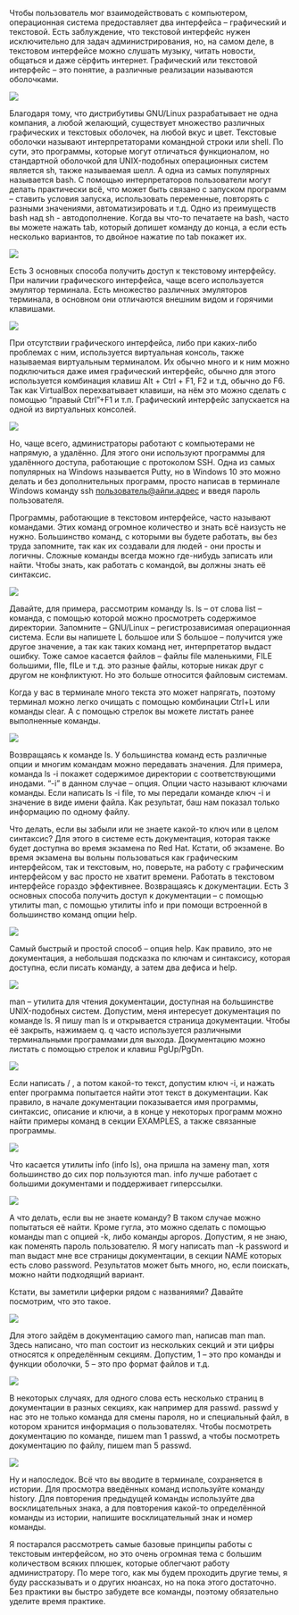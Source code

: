 Чтобы пользователь мог взаимодействовать с компьютером, операционная система предоставляет два интерфейса – графический и текстовой. Есть заблуждение, что текстовой интерфейс нужен исключительно для задач администрирования, но, на самом деле,  в текстовом интерфейсе можно слушать музыку, читать новости, общаться и даже сёрфить интернет. Графический или текстовой интерфейс – это понятие, а различные реализации называются оболочками. 

![](images/05/bash.png)

Благодаря тому, что дистрибутивы GNU/Linux разрабатывает не одна компания, а любой желающий, существует множество различных графических и текстовых оболочек, на любой вкус и цвет. Текстовые оболочки называют интерпретаторами командной строки или shell. По сути, это программы, которые могут отличаться функционалом, но стандартной оболочкой для UNIX-подобных операционных систем является sh, также называемая шелл. А одна из самых популярных называется bash. С помощью интерпретаторов пользователи могут делать практически всё, что может быть связано с запуском программ – ставить условия запуска, использовать переменные, повторять с разными значениями, автоматизировать и т.д. Одно из преимуществ bash над sh - автодополнение. Когда вы что-то печатаете на bash, часто вы можете нажать tab, который допишет команду до конца, а если есть несколько вариантов, то двойное нажатие по tab покажет их.

![](images/05/emulator.png)

Есть 3 основных способа получить доступ к текстовому интерфейсу. При наличии графического интерфейса, чаще всего используется эмулятор терминала. Есть множество различных эмуляторов терминала, в основном они отличаются внешним видом и горячими клавишами.

![](images/05/virtual_term.png)

При отсутствии графического интерфейса, либо при каких-либо проблемах с ним, используется виртуальная консоль, также называемая виртуальным терминалом. Их обычно много и к ним можно подключиться даже имея графический интерфейс, обычно для этого используется комбинация клавиш Alt + Ctrl + F1, F2 и т.д, обычно до F6. Так как VirtualBox перехватывает клавиши, на нём это можно сделать с помощью “правый Ctrl”+F1 и т.п. Графический интерфейс запускается на одной из виртуальных консолей.

![](images/05/putty.png)

Но, чаще всего, администраторы работают с компьютерами не напрямую, а удалённо. Для этого они используют программы для удалённого доступа, работающие с протоколом SSH. Одна из самых популярных на Windows называется Putty, но в Windows 10 это можно делать и без дополнительных программ, просто написав в терминале Windows команду ssh пользователь@айпи.адрес и введя пароль пользователя.

Программы, работающие в текстовом интерфейсе, часто называют командами. Этих команд огромное количество и знать всё наизусть не нужно. Большинство команд, с которыми вы будете работать, вы без труда запомните, так как их создавали для людей - они просты и логичны.  Сложные команды всегда можно где-нибудь записать или найти. Чтобы знать, как работать с командой, вы должны знать её синтаксис.

![](images/05/ls.png)

Давайте, для примера, рассмотрим команду ls. ls – от cлова list – команда, с помощью которой можно просмотреть содержимое директории. Запомните – GNU/Linux – регистрозависимая операционная система. Если вы напишете L большое или S большое – получится уже другое значение, а так как таких команд нет, интерпретатор выдаст ошибку. Тоже самое касается файлов – файлы file маленькими, FILE  большими, fIle, fILe  и т.д. это разные файлы, которые никак друг с другом не конфликтуют. Но это больше относится файловым системам.

Когда у вас в терминале много текста это может напрягать, поэтому терминал можно легко очищать с помощью комбинации Ctrl+L или команды clear.  А с помощью стрелок вы можете листать ранее выполненные команды.

![](images/05/lsi.png)

Возвращаясь к команде ls. У большинства команд есть различные опции и многим командам можно передавать значения.  Для примера, команда ls -i покажет содержимое директории с соответствующими инодами. “-i” в данном случае – опция. Опции часто называют ключами команды. Если написать ls -i file,  то мы передали команде ключ -i и значение в виде имени файла. Как результат, баш нам показал только информацию по одному файлу.

Что делать, если вы забыли или не знаете какой-то ключ или в целом синтаксис? Для этого в системе есть документация, которая также будет доступна во время экзамена по Red Hat. Кстати, об экзамене. Во время экзамена вы вольны пользоваться как графическим интерфейсом, так и текстовым, но, поверьте, на работу с графическим интерфейсом у вас просто не хватит времени. Работать в текстовом интерфейсе гораздо эффективнее. Возвращаясь к документации. Есть 3 основных способа получить доступ к документации – с помощью утилиты man, с помощью утилиты info и при помощи встроенной в большинство команд опции help.

![](images/05/lsh.png)

Самый быстрый и простой способ – опция help. Как правило, это не документация, а небольшая подсказка по ключам и синтаксису, которая доступна, если писать команду, а затем два дефиса и help.

![](images/05/lsman.png)

man – утилита для чтения документации, доступная на большинстве UNIX-подобных систем. Допустим, меня интересует документация по команде ls. Я пишу man ls и открывается страница документации. Чтобы её закрыть, нажимаем q. q часто используется различными терминальными программами для выхода. Документацию можно листать с помощью стрелок и клавиш PgUp/PgDn.

![](images/05/mani.png)

Если написать / , а потом какой-то текст, допустим ключ -i, и нажать enter программа попытается найти этот текст в документации. Как правило, в начале документации показывается имя программы, синтаксис, описание и ключи, а в конце у некоторых программ можно найти примеры команд в секции EXAMPLES, а также связанные программы.

![](images/05/info.png)

Что касается утилиты info (info ls), она пришла на замену man, хотя большинство до сих пор пользуются man. info лучше работает с большими документами и поддерживает гиперссылки.

![](images/05/mank.png)

А что делать, если вы не знаете команду? В таком случае можно попытаться её найти. Кроме гугла, это можно сделать с помощью команды man с опцией -k, либо команды apropos. Допустим, я не знаю, как поменять пароль пользователю. Я могу написать man -k password и man выдаст мне все страницы документации, в секции NAME которых есть слово password. Результатов может быть много, но, если поискать, можно найти подходящий вариант.

Кстати, вы заметили циферки рядом с названиями? Давайте посмотрим, что это такое.

![](images/05/mans.png)

Для этого зайдём в документацию самого man, написав man man. Здесь написано, что man состоит из нескольких секций и эти цифры относятся к определённым секциям. Допустим, 1 – это про команды и функции оболочки, 5 – это про формат файлов и т.д.

![](images/05/mans2.png)

В некоторых случаях, для одного слова есть несколько страниц в документации в разных секциях, как например для passwd. passwd у нас это не только команда для смены пароля, но и специальный файл,  в котором хранится информация о пользователях. Чтобы посмотреть документацию по команде, пишем man 1 passwd, а чтобы посмотреть документацию по файлу, пишем man 5 passwd.

![](images/05/history.png)

Ну и напоследок. Всё что вы вводите в терминале, сохраняется в истории. Для просмотра введённых команд используйте команду history. Для повторения предыдущей команды используйте два восклицательных знака, а для повторения какой-то определённой команды из истории, напишите восклицательный знак и номер команды.

Я постарался рассмотреть самые базовые принципы работы с текстовым интерфейсом, но это очень огромная тема с большим количеством всяких плюшек, которые облегчают работу администратору. По мере того, как мы будем проходить другие темы, я буду рассказывать и о других нюансах, но на пока этого достаточно. Без практики вы быстро забудете все команды, поэтому обязательно уделите время практике.
